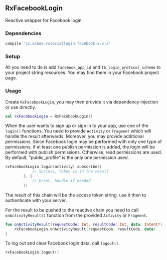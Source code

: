 ## RxFacebookLogin
Reactive wrapper for Facebook login.

### Dependencies
```groovy
compile 'cz.ackee.rxsociallogin:facebook:x.x.x'
```

### Setup
All you need to do is add `facebook_app_id` and `fb_login_protocol_scheme` to your project string resources. You may find them in your Facebook project page.

### Usage
Create `RxFacebookLogin`, you may then provide it via dependency injection or use directly.

```kotlin
val rxFacebookLogin = RxFacebookLogin()
```

When the user wants to sign up or sign in to your app, use one of the `login()` functions. You need to provide `Activity` or `Fragment` which will handle the result afterwards. Moreover, you may provide additional permissions. Since Facebook login may be performed with only one type of permissions, if at least one publish permission is added, the login will be performed with publish permissions. Otherwise, read permissions are used. By default, "public_profile" is the only one permission used.

```kotlin
rxFacebookLogin.login(activity).subscribe({
            // Success, token is in the result
        }, {
            // Error, handle if needed
        })
```

The result of this chain will be the access token string, use it then to authenticate with your server.

For the result to be pushed to the reactive chain you need to call `onActivityResult()` function from the provided `Activity` or `Fragment`.

```kotlin
fun onActivityResult(requestCode: Int, resultCode: Int, data: Intent?) {
    rxFacebookLogin.onActivityResult(requestCode, resultCode, data)
}
```

To log out and clear Facebook login data, call `logout()`.

```kotlin
rxFacebookLogin.logout()
```